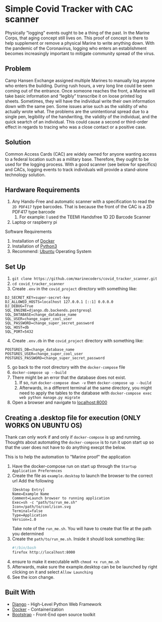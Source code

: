 # Simple Covid Tracker with CAC scanner

Physically "logging" events ought to be a thing of the past. In the Marine Corps, that aging concept still lives on. This proof of 
concept is there to help supplement or remove a physical Marine to write anything down. With the pandemic of the Coronavirus, 
logging who enters an establishment becomes increasingly important to mitigate community spread of the virus.

## Problem

Camp Hansen Exchange assigned multiple Marines to manually log anyone who enters the building. During rush hours, a very long line 
could be seen coming out of the entrance. Once someone reaches the front, a Marine will take basic information and “legibly” 
transcribe it on loose printed log sheets. Sometimes, they will have the individual write their own information down with the same pen. Some issues arise such as the validity of who actually wrote what. The problems are the unintentional spread due 
to a single pen, legibility of the handwriting, the validity of the individual, and the quick seartch of an individual. This could cause a second or third-order 
effect in regards to tracing who was a close contact or a positive case.

## Solution

Common Access Cards (CAC) are widely owned for anyone wanting access to a federal location such as a military base. Therefore, they ought to be used for the logging process. With a good scanner (see below for specifics) 
and CACs, logging events to track individuals will provide a stand-alone technology solution.

## Hardware Requirements

1. Any Hands-Free and automatic scanner with a specification to read the `2D PDF417` type barcodes. That is because the front of the CAC is a 2D PDF417 type barcode
   1. For example: I used the TEEMI Handsfree 1D 2D Barcode Scanner
2. Laptop or raspberry pi

Software Requirements

1. Installation of [Docker](https://docs.docker.com/get-docker/)
1. Installation of [Python3](https://www.python.org/downloads/)
1. Recommend: [Ubuntu](https://ubuntu.com/#download) Operating System

## Set Up
1. `git clone https://github.com/marinecoders/covid_tracker_scanner.git`
2. `cd covid_tracker_scanner`
3. Create `.env` in the `covid_project` directory with something like:
```.env
DJ_SECRET_KEY=super-secret-key
DJ_ALLOWED_HOSTS=localhost 127.0.0.1 [::1] 0.0.0.0
DJ_DEBUG=True
SQL_ENGINE=django.db.backends.postgresql
SQL_DATABASE=change_database_name
SQL_USER=change_super_cool_user
SQL_PASSWORD=change_super_secret_password
SQL_HOST=db
SQL_PORT=5432
```
4. Create `.env.db` in the `covid_project` directory with something like:

```.env
POSTGRES_DB=change_database_name
POSTGRES_USER=change_super_cool_user
POSTGRES_PASSWORD=change_super_secret_password
```

5. go back to the root directory with the `docker-compose` file
1. `docker-compose up --build`
3. There might be an error that the database does not exist.
   1. If so, run `docker-compose down -v` then `docker-compose up --build`
   2. Afterwards, in a different terminal at the same directory, you might need to apply the tables to the database with `docker-compose exec web python manage.py migrate`
4. Open a browser and navigate to [localhost:8000](http://localhost:8000/)


## Creating a .desktop file for execution (ONLY WORKS ON UBUNTU OS)
Thank can only work if and only if `docker-compose` is up and running. Thoughts about automating the `docker-compose` is to run it upon start up so that the user does not have to do anything execpt the below.

This is to help the automation to "Marine proof" the application
1. Have the docker-compose run on start up through the `Startup Application Preferences`
1. Create the file as `example.desktop` to launch the browser to the correct url
   Add the following
   ```
   [Desktop Entry]
   Name=Example Name
   Comment=Launch browser to running application
   Exec=sh -c "path/to/run_me.sh"
   Icon=/path/to/cool/icon.svg
   Terminal=false
   Type=Application
   Version=1.0
   ```   
   Take note of the `run_me.sh`. You will have to create that file at the path you determined
1. Create the `path/to/run_me.sh`. Inside it should look something like:
   ```bash
   #!/bin/bash
   firefox http://localhost:8000   
   ```
2. ensure to make it executable with `chmod +x run_me.sh`
1. Afterwards, make sure the example.desktop can be be launched by right clicking on it and select `Allow Launching`
1. See the icon change.

## Built With

* [Django](https://www.djangoproject.com/) - High-Level Python Web Framework
* [Docker](https://www.docker.com/) - Containerization
* [Bootstrap](https://getbootstrap.com/) - Front-End open source toolkit
